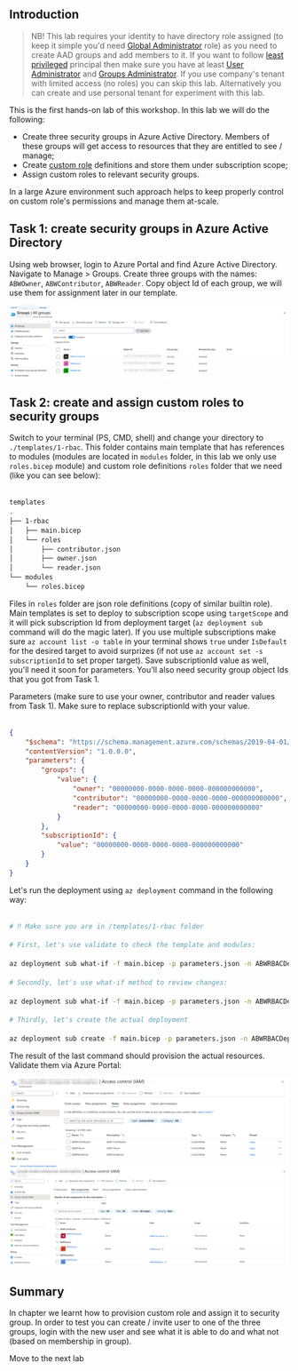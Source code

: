 ## Introduction 

> NB! This lab requires your identity to have directory role assigned (to keep it simple you'd need [Global Administrator](https://learn.microsoft.com/en-us/azure/active-directory/roles/permissions-reference#global-administrator) role) as you need to create AAD groups and add members to it. If you want to follow [least privileged](https://learn.microsoft.com/en-us/azure/active-directory/roles/delegate-by-task) principal then make sure you have at least [User Administrator](https://learn.microsoft.com/en-us/azure/active-directory/roles/permissions-reference#user-administrator) and [Groups Administrator](https://learn.microsoft.com/en-us/azure/active-directory/roles/permissions-reference#groups-administrator). If you use company's tenant with limited access (no roles) you can skip this lab. Alternatively you can create and use personal tenant for experiment with this lab.

This is the first hands-on lab of this workshop. In this lab we will do the following: 

* Create three security groups in Azure Active Directory. Members of these groups will get access to resources that they are entitled to see / manage;
* Create [custom role](https://learn.microsoft.com/en-us/azure/role-based-access-control/custom-roles) definitions and store them under subscription scope;
* Assign custom roles to relevant security groups.

In a large Azure environment such approach helps to keep properly control on custom role's permissions and manage them at-scale.

## Task 1: create security groups in Azure Active Directory

Using web browser, login to Azure Portal and find Azure Active Directory. Navigate to Manage > Groups. Create three groups with the names: `ABWOwner`, `ABWContributor`, `ABWReader`. Copy object Id of each group, we will use them for assignment later in our template.

![Azure AD groups objectId](../.attachments/aad-groups-objectid.png)

## Task 2: create and assign custom roles to security groups

Switch to your terminal (PS, CMD, shell) and change your directory to `./templates/1-rbac`. This folder contains main template that has references to modules (modules are located in `modules` folder, in this lab we only use `roles.bicep` module) and custom role definitions `roles` folder that we need (like you can see below):

```bash

templates
.
├── 1-rbac
│   ├── main.bicep
│   └── roles
│       ├── contributor.json
│       ├── owner.json
│       └── reader.json
└── modules
    └── roles.bicep

```

Files in `roles` folder are json role definitions (copy of similar builtin role). Main templates is set to deploy to subscription scope using `targetScope` and it will pick subscription Id from deployment target (`az deployment sub` command will do the magic later). If you use multiple subscriptions make sure `az account list -o table` in your terminal shows `true` under `IsDefault` for the desired target to avoid surprizes (if not use `az account set -s subscriptionId` to set proper target). Save subscriptionId value as well, you'll need it soon for parameters. You'll also need security group object Ids that you got from Task 1.

Parameters (make sure to use your owner, contributor and reader values from Task 1). Make sure to replace subscriptionId with your value. 

```json

{
    "$schema": "https://schema.management.azure.com/schemas/2019-04-01/deploymentParameters.json#",
    "contentVersion": "1.0.0.0",
    "parameters": {
        "groups": {
            "value": {
                "owner": "00000000-0000-0000-0000-000000000000",
                "contributor": "00000000-0000-0000-0000-000000000000",
                "reader": "00000000-0000-0000-0000-000000000000"
            }
        },
        "subscriptionId": {
            "value": "00000000-0000-0000-0000-000000000000"
        }
    }
}

```

Let's run the deployment using `az deployment` command in the following way:

```bash

# ‼️ Make sure you are in /templates/1-rbac folder

# First, let's use validate to check the template and modules:

az deployment sub what-if -f main.bicep -p parameters.json -n ABWRBACDeployment

# Secondly, let's use what-if method to review changes: 

az deployment sub what-if -f main.bicep -p parameters.json -n ABWRBACDeployment

# Thirdly, let's create the actual deployment

az deployment sub create -f main.bicep -p parameters.json -n ABWRBACDeployment


```

The result of the last command should provision the actual resources. Validate them via Azure Portal:

![RBAC - IAM roles](../.attachments/rbac-iam-roles.png)
![RBAC - IAM role assignments](../.attachments/rbac-iam-role-assignment.png)

## Summary

In chapter we learnt how to provision custom role and assign it to security group. In order to test you can create / invite user to one of the three groups, login with the new user and see what it is able to do and what not (based on membership in group).

Move to the next lab